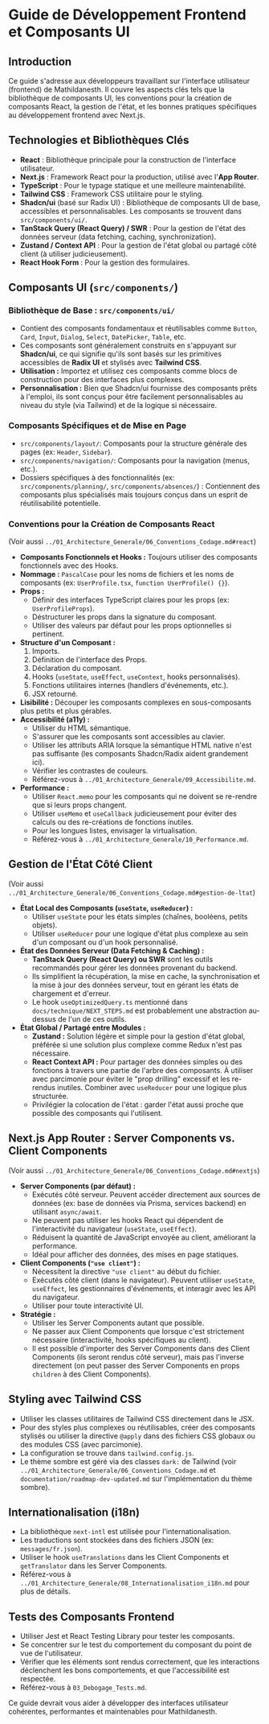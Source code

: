 # Guide de Développement Frontend et Composants UI

## Introduction

Ce guide s'adresse aux développeurs travaillant sur l'interface utilisateur (frontend) de Mathildanesth. Il couvre les aspects clés tels que la bibliothèque de composants UI, les conventions pour la création de composants React, la gestion de l'état, et les bonnes pratiques spécifiques au développement frontend avec Next.js.

## Technologies et Bibliothèques Clés

- **React** : Bibliothèque principale pour la construction de l'interface utilisateur.
- **Next.js** : Framework React pour la production, utilisé avec l'**App Router**.
- **TypeScript** : Pour le typage statique et une meilleure maintenabilité.
- **Tailwind CSS** : Framework CSS utilitaire pour le styling.
- **Shadcn/ui** (basé sur Radix UI) : Bibliothèque de composants UI de base, accessibles et personnalisables. Les composants se trouvent dans `src/components/ui/`.
- **TanStack Query (React Query) / SWR** : Pour la gestion de l'état des données serveur (data fetching, caching, synchronization).
- **Zustand / Context API** : Pour la gestion de l'état global ou partagé côté client (à utiliser judicieusement).
- **React Hook Form** : Pour la gestion des formulaires.

## Composants UI (`src/components/`)

### Bibliothèque de Base : `src/components/ui/`

- Contient des composants fondamentaux et réutilisables comme `Button`, `Card`, `Input`, `Dialog`, `Select`, `DatePicker`, `Table`, etc.
- Ces composants sont généralement construits en s'appuyant sur **Shadcn/ui**, ce qui signifie qu'ils sont basés sur les primitives accessibles de **Radix UI** et stylisés avec **Tailwind CSS**.
- **Utilisation :** Importez et utilisez ces composants comme blocs de construction pour des interfaces plus complexes.
- **Personnalisation :** Bien que Shadcn/ui fournisse des composants prêts à l'emploi, ils sont conçus pour être facilement personnalisables au niveau du style (via Tailwind) et de la logique si nécessaire.

### Composants Spécifiques et de Mise en Page

- `src/components/layout/`: Composants pour la structure générale des pages (ex: `Header`, `Sidebar`).
- `src/components/navigation/`: Composants pour la navigation (menus, etc.).
- Dossiers spécifiques à des fonctionnalités (ex: `src/components/planning/`, `src/components/absences/`) : Contiennent des composants plus spécialisés mais toujours conçus dans un esprit de réutilisabilité potentielle.

### Conventions pour la Création de Composants React

(Voir aussi `../01_Architecture_Generale/06_Conventions_Codage.md#react`)

- **Composants Fonctionnels et Hooks :** Toujours utiliser des composants fonctionnels avec des Hooks.
- **Nommage :** `PascalCase` pour les noms de fichiers et les noms de composants (ex: `UserProfile.tsx`, `function UserProfile() {}`).
- **Props :**
  - Définir des interfaces TypeScript claires pour les props (ex: `UserProfileProps`).
  - Déstructurer les props dans la signature du composant.
  - Utiliser des valeurs par défaut pour les props optionnelles si pertinent.
- **Structure d'un Composant :**
  1.  Imports.
  2.  Définition de l'interface des Props.
  3.  Déclaration du composant.
  4.  Hooks (`useState`, `useEffect`, `useContext`, hooks personnalisés).
  5.  Fonctions utilitaires internes (handlers d'événements, etc.).
  6.  JSX retourné.
- **Lisibilité :** Découper les composants complexes en sous-composants plus petits et plus gérables.
- **Accessibilité (a11y) :**
  - Utiliser du HTML sémantique.
  - S'assurer que les composants sont accessibles au clavier.
  - Utiliser les attributs ARIA lorsque la sémantique HTML native n'est pas suffisante (les composants Shadcn/Radix aident grandement ici).
  - Vérifier les contrastes de couleurs.
  - Référez-vous à `../01_Architecture_Generale/09_Accessibilite.md`.
- **Performance :**
  - Utiliser `React.memo` pour les composants qui ne doivent se re-rendre que si leurs props changent.
  - Utiliser `useMemo` et `useCallback` judicieusement pour éviter des calculs ou des re-créations de fonctions inutiles.
  - Pour les longues listes, envisager la virtualisation.
  - Référez-vous à `../01_Architecture_Generale/10_Performance.md`.

## Gestion de l'État Côté Client

(Voir aussi `../01_Architecture_Generale/06_Conventions_Codage.md#gestion-de-ltat`)

- **État Local des Composants (`useState`, `useReducer`) :**
  - Utiliser `useState` pour les états simples (chaînes, booléens, petits objets).
  - Utiliser `useReducer` pour une logique d'état plus complexe au sein d'un composant ou d'un hook personnalisé.
- **État des Données Serveur (Data Fetching & Caching) :**
  - **TanStack Query (React Query) ou SWR** sont les outils recommandés pour gérer les données provenant du backend.
  - Ils simplifient la récupération, la mise en cache, la synchronisation et la mise à jour des données serveur, tout en gérant les états de chargement et d'erreur.
  - Le hook `useOptimizedQuery.ts` mentionné dans `docs/technique/NEXT_STEPS.md` est probablement une abstraction au-dessus de l'un de ces outils.
- **État Global / Partagé entre Modules :**
  - **Zustand :** Solution légère et simple pour la gestion d'état global, préférée si une solution plus complexe comme Redux n'est pas nécessaire.
  - **React Context API :** Pour partager des données simples ou des fonctions à travers une partie de l'arbre des composants. À utiliser avec parcimonie pour éviter le "prop drilling" excessif et les re-rendus inutiles. Combiner avec `useReducer` pour une logique plus structurée.
  - Privilégier la colocation de l'état : garder l'état aussi proche que possible des composants qui l'utilisent.

## Next.js App Router : Server Components vs. Client Components

(Voir aussi `../01_Architecture_Generale/06_Conventions_Codage.md#nextjs`)

- **Server Components (par défaut) :**
  - Exécutés côté serveur. Peuvent accéder directement aux sources de données (ex: base de données via Prisma, services backend) en utilisant `async/await`.
  - Ne peuvent pas utiliser les hooks React qui dépendent de l'interactivité du navigateur (`useState`, `useEffect`).
  - Réduisent la quantité de JavaScript envoyée au client, améliorant la performance.
  - Idéal pour afficher des données, des mises en page statiques.
- **Client Components (`"use client"`) :**
  - Nécessitent la directive `"use client"` au début du fichier.
  - Exécutés côté client (dans le navigateur). Peuvent utiliser `useState`, `useEffect`, les gestionnaires d'événements, et interagir avec les API du navigateur.
  - Utiliser pour toute interactivité UI.
- **Stratégie :**
  - Utiliser les Server Components autant que possible.
  - Ne passer aux Client Components que lorsque c'est strictement nécessaire (interactivité, hooks spécifiques au client).
  - Il est possible d'importer des Server Components dans des Client Components (ils seront rendus côté serveur), mais pas l'inverse directement (on peut passer des Server Components en props `children` à des Client Components).

## Styling avec Tailwind CSS

- Utiliser les classes utilitaires de Tailwind CSS directement dans le JSX.
- Pour des styles plus complexes ou réutilisables, créer des composants stylisés ou utiliser la directive `@apply` dans des fichiers CSS globaux ou des modules CSS (avec parcimonie).
- La configuration se trouve dans `tailwind.config.js`.
- Le thème sombre est géré via des classes `dark:` de Tailwind (voir `../01_Architecture_Generale/06_Conventions_Codage.md` et `documentation/roadmap-dev-updated.md` sur l'implémentation du thème sombre).

## Internationalisation (i18n)

- La bibliothèque `next-intl` est utilisée pour l'internationalisation.
- Les traductions sont stockées dans des fichiers JSON (ex: `messages/fr.json`).
- Utiliser le hook `useTranslations` dans les Client Components et `getTranslator` dans les Server Components.
- Référez-vous à `../01_Architecture_Generale/08_Internationalisation_i18n.md` pour plus de détails.

## Tests des Composants Frontend

- Utiliser Jest et React Testing Library pour tester les composants.
- Se concentrer sur le test du comportement du composant du point de vue de l'utilisateur.
- Vérifier que les éléments sont rendus correctement, que les interactions déclenchent les bons comportements, et que l'accessibilité est respectée.
- Référez-vous à `03_Debogage_Tests.md`.

Ce guide devrait vous aider à développer des interfaces utilisateur cohérentes, performantes et maintenables pour Mathildanesth.
